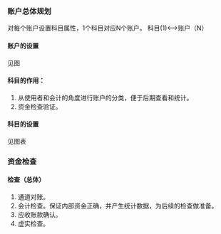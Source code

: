 ### 账户总体规划
  对每个账户设置科目属性，1个科目对应N个账户。
  科目(1)<-->账户（N）
  
  #### 账户的设置
  见图
  
  #### 科目的作用：
  1. 从使用者和会计的角度进行账户的分类，便于后期查看和统计。
  2. 资金检查验证。

  #### 科目的设置
  见图表

### 资金检查
#### 检查（总体）
1. 通道对账。
2. 会计检查。保证内部资金正确，并产生统计数据，为后续的检查做准备。
3. 应收账款确认。
4. 虚实检查。

